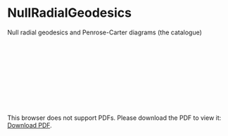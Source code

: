 # NullRadialGeodesics

Null radial geodesics and Penrose-Carter diagrams (the catalogue)

<object data="https://github.com/mekeetsa/NullRadialGeodesics/raw/master/Null%20Radial%20Geodesics%20Catalogue.pdf" type="application/pdf" width="700px" height="700px">
    <embed src="https://github.com/mekeetsa/NullRadialGeodesics/raw/master/Null%20Radial%20Geodesics%20Catalogue.pdf">
        <p>This browser does not support PDFs. Please download the PDF to view it: <a href="https://github.com/mekeetsa/NullRadialGeodesics/raw/master/Null%20Radial%20Geodesics%20Catalogue.pdf">Download PDF</a>.</p>
    </embed>
</object>
